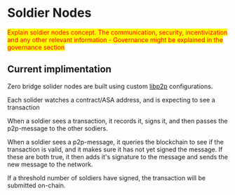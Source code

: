 # Soldier Nodes

<mark style="color:red;">Explain soldier nodes concept. The communication, security, incentivization and any other relevant information - Governance might be explained in the governance section</mark>

## Current implimentation

Zero bridge solider nodes are built using custom [libp2p](https://libp2p.io/) configurations.

Each solider watches a contract/ASA address, and is expecting to see a transaction

When a soldier sees a transaction, it records it, signs it, and then passes the p2p-message to the other sodiers.

When a soldier sees a p2p-message, it queries the blockchain to see if the transaction is valid, and it makes sure it has not yet signed the message. If these are both true, it then adds it's signature to the message and sends the new message to the network.

If a threshold number of soldiers have signed, the transaction will be submitted on-chain.
